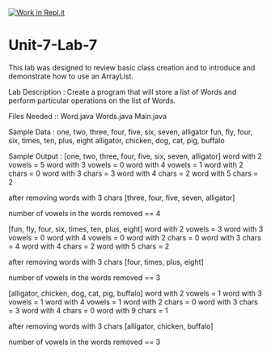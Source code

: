 [![Work in Repl.it](https://classroom.github.com/assets/work-in-replit-14baed9a392b3a25080506f3b7b6d57f295ec2978f6f33ec97e36a161684cbe9.svg)](https://classroom.github.com/online_ide?assignment_repo_id=4799273&assignment_repo_type=AssignmentRepo)
# Unit-7-Lab-7
This lab was designed to review basic class creation and to introduce and demonstrate how to use an ArrayList.  


Lab Description :   Create a program that will store a list of Words and perform particular operations on the list of Words.


Files Needed ::
Word.java
Words.java
Main.java

Sample Data : 
one, two, three, four, five, six, seven, alligator
fun, fly, four, six, times, ten, plus, eight
alligator, chicken, dog, cat, pig, buffalo


Sample Output : 
[one, two, three, four, five, six, seven, alligator]
word with 2 vowels = 5
word with 3 vowels = 0
word with 4 vowels = 1
word with 2 chars = 0
word with 3 chars = 3
word with 4 chars = 2
word with 5 chars = 2

after removing words with 3 chars 
[three, four, five, seven, alligator]

number of vowels in the words removed == 4



[fun, fly, four, six, times, ten, plus, eight]
word with 2 vowels = 3
word with 3 vowels = 0
word with 4 vowels = 0
word with 2 chars = 0
word with 3 chars = 4
word with 4 chars = 2
word with 5 chars = 2

after removing words with 3 chars 
[four, times, plus, eight]

number of vowels in the words removed == 3



[alligator, chicken, dog, cat, pig, buffalo]
word with 2 vowels = 1
word with 3 vowels = 1
word with 4 vowels = 1
word with 2 chars = 0
word with 3 chars = 3
word with 4 chars = 0
word with 9 chars = 1

after removing words with 3 chars 
[alligator, chicken, buffalo]

number of vowels in the words removed == 3
